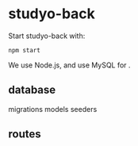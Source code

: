 # studyo-back
Start studyo-back with:
```
npm start
```
We use Node.js, and use MySQL for .

## database
migrations
models
seeders

## routes
